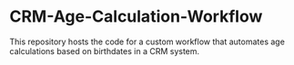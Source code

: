 # CRM-Age-Calculation-Workflow
This repository hosts the code for a custom workflow that automates age calculations based on birthdates in a CRM system.
